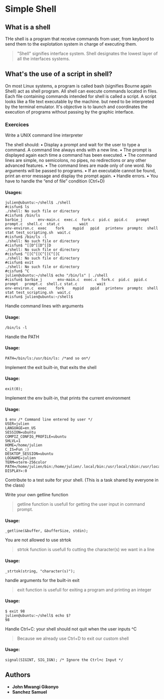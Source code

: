 # Simple Shell

## What is a shell

THe shell is a program that receive commands from user, from keybord to send them to the explotation system in charge of executing them.
>"Shell" signifies interface system.
Shell designates the lowest layer of all the interfaces systems.

## What's the use of a script in shell?

On most Linux systems, a program is called bash (signifies Bourne again Shell) act as shell program.
All shell can execute commands located in files. Each file containing commands intended for shell is called a script.
A script looks like a file text executable by the machine.
but need to be interpreted by the terminal emulator.
It's objective is to launch and coordinates the execution of programs without passing by the graphic interface.

### Exercices

Write a UNIX command line interpreter

The shell should:
• Display a prompt and wait for the user to type a command. A command line always ends with a new line.
• The prompt is displayed again each time a command has been executed.
• The command lines are simple, no semicolons, no pipes, no redirections or any other advanced features.
• The command lines are made only of one word. No arguments will be passed to programs.
• If an executable cannot be found, print an error message and display the prompt again.
• Handle errors.
• You have to handle the “end of file” condition (Ctrl+D)

#### Usages: 

````
julien@ubuntu:~/shell$ ./shell 
#cisfun$ ls
./shell: No such file or directory
#cisfun$ /bin/ls
barbie_j       env-main.c  exec.c  fork.c  pid.c  ppid.c    prompt   prompt.c  shell.c  stat.c         wait
env-environ.c  exec    fork    mypid   ppid   printenv  promptc  shell     stat test_scripting.sh  wait.c
#cisfun$ /bin/ls -l
./shell: No such file or directory
#cisfun$ ^[[D^[[D^[[D
./shell: No such file or directory
#cisfun$ ^[[C^[[C^[[C^[[C
./shell: No such file or directory
#cisfun$ exit
./shell: No such file or directory
#cisfun$ ^C
julien@ubuntu:~/shell$ echo "/bin/ls" | ./shell
#cisfun$ barbie_j       env-main.c  exec.c  fork.c  pid.c  ppid.c    prompt   prompt.c  shell.c stat.c         wait
env-environ.c  exec    fork    mypid   ppid   printenv  promptc  shell     stat test_scripting.sh  wait.c
#cisfun$ julien@ubuntu:~/shell$
````

Handle command lines with arguments

#### Usage: 

````
/bin/ls -l
````

Handle the PATH

#### Usage:

````
PATH=/bin/ls:/usr/bin/ls: /*and so on*/
````

Implement the exit built-in, that exits the shell

#### Usage:

````
exit(0);
````

Implement the env built-in, that prints the current environment

#### Usage:

````
$ env /* Command line entered by user */
USER=julien
LANGUAGE=en_US
SESSION=ubuntu
COMPIZ_CONFIG_PROFILE=ubuntu
SHLVL=1
HOME=/home/julien
C_IS=Fun_:)
DESKTOP_SESSION=ubuntu
LOGNAME=julien
TERM=xterm-256color
PATH=/home/julien/bin:/home/julien/.local/bin:/usr/local/sbin:/usr/local/bin:/usr/sbin:/usr/bin:/sbin:/bin:/usr/games:/usr/local/games:/snap/bin
DISPLAY=:0
````

Contribute to a test suite for your shell. (This is a task shared by everyone in the class)

Write your own getline function

>getline function is usefull for getting the user input in command prompt.

#### Usage:

````
_getline(&buffer, &bufferSize, stdin);
````

You are not allowed to use strtok

>strtok function is usefull fo cutting the character(s) we want in a line

#### Usage:

````
_strtok(string, "character(s)");
````

handle arguments for the built-in exit

>exit function is usefull for exiting a program and printing an integer

#### Usage:

````
$ exit 98
julien@ubuntu:~/shell$ echo $?
98
````

Handle Ctrl+C: your shell should not quit when the user inputs ^C

>Because we already use Ctrl+D to exit our custom shell

#### Usage:

````
signal(SIGINT, SIG_IGN); /* Ignore the Ctrl+c Input */
````
## Authors
* **John Mwangi Gikonyo** 
* **Sanchez Samuel** 
